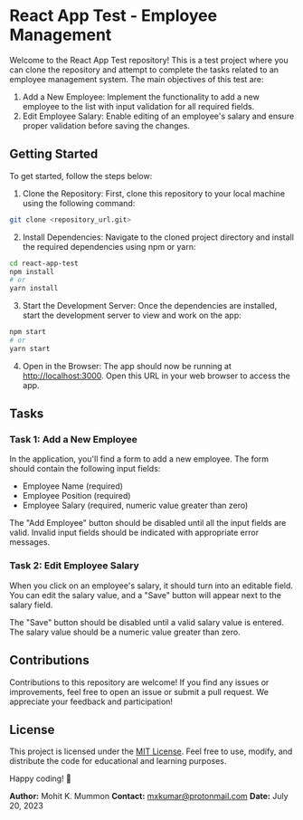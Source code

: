 # React App Test - Employee Management

Welcome to the React App Test repository! This is a test project where you can clone the repository and attempt to complete the tasks related to an employee management system. The main objectives of this test are:

1. Add a New Employee: Implement the functionality to add a new employee to the list with input validation for all required fields.
2. Edit Employee Salary: Enable editing of an employee's salary and ensure proper validation before saving the changes.

## Getting Started

To get started, follow the steps below:

1. Clone the Repository: First, clone this repository to your local machine using the following command:

```bash
git clone <repository_url.git>
```

2. Install Dependencies: Navigate to the cloned project directory and install the required dependencies using npm or yarn:

```bash
cd react-app-test
npm install
# or
yarn install
```

3. Start the Development Server: Once the dependencies are installed, start the development server to view and work on the app:

```bash
npm start
# or
yarn start
```

4. Open in the Browser: The app should now be running at [http://localhost:3000](http://localhost:3000). Open this URL in your web browser to access the app.

## Tasks

### Task 1: Add a New Employee

In the application, you'll find a form to add a new employee. The form should contain the following input fields:

-   Employee Name (required)
-   Employee Position (required)
-   Employee Salary (required, numeric value greater than zero)

The "Add Employee" button should be disabled until all the input fields are valid. Invalid input fields should be indicated with appropriate error messages.

### Task 2: Edit Employee Salary

When you click on an employee's salary, it should turn into an editable field. You can edit the salary value, and a "Save" button will appear next to the salary field.

The "Save" button should be disabled until a valid salary value is entered. The salary value should be a numeric value greater than zero.

## Contributions

Contributions to this repository are welcome! If you find any issues or improvements, feel free to open an issue or submit a pull request. We appreciate your feedback and participation!

## License

This project is licensed under the [MIT License](LICENSE). Feel free to use, modify, and distribute the code for educational and learning purposes.

Happy coding! 🚀

**Author:** Mohit K. Mummon
**Contact:** mxkumar@protonmail.com
**Date:** July 20, 2023
